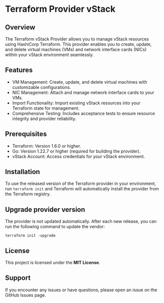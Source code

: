 # Terraform Provider vStack

## Overview
The Terraform vStack Provider allows you to manage vStack resources using HashiCorp Terraform. This provider enables you to create, update, and delete virtual machines (VMs) and network interface cards (NICs) within your vStack environment seamlessly.

## Features
* VM Management: Create, update, and delete virtual machines with customizable configurations.
* NIC Management: Attach and manage network interface cards to your VMs.
* Import Functionality: Import existing vStack resources into your Terraform state for management.
* Comprehensive Testing: Includes acceptance tests to ensure resource integrity and provider reliability.

## Prerequisites
* Terraform: Version 1.6.0 or higher.
* Go: Version 1.22.7 or higher (required for building the provider).
* vStack Account: Access credentials for your vStack environment.

## Installation
To use the released version of the Terraform provider in your environment, run `terraform init` and Terraform will automatically install the provider from the Terraform registry.

## Upgrade provider version
The provider is not updated automatically. After each new release, you can run the following command to update the vendor:
```
terraform init -upgrade
```

## License

This project is licensed under the **MIT License**.

## Support
If you encounter any issues or have questions, please open an issue on the GitHub Issues page.
